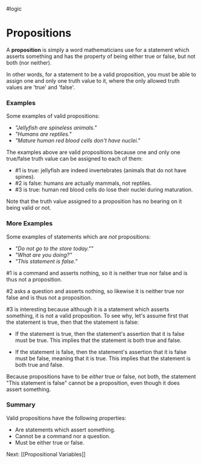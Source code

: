 #logic
# Propositions

A **proposition** is simply a word mathematicians use for a statement which asserts something and has the property of being either true or false, but not both (nor neither).

In other words, for a statement to be a valid proposition, you must be able to assign one and only one truth value to it, where the only allowed truth values are 'true' and 'false'.

### Examples

Some examples of valid propositions:
- *"Jellyfish are spineless animals."*
- *"Humans are reptiles."*
- *"Mature human red blood cells don't have nuclei."*

The examples above are valid propositions because one and only one true/false truth value can be assigned to each of them:
- #1 is true: jellyfish are indeed invertebrates (animals that do not have spines).
- #2 is false: humans are actually mammals, not reptiles.
- #3 is true: human red blood cells do lose their nuclei during maturation.

Note that the truth value assigned to a proposition has no bearing on it being valid or not.

### More Examples

Some examples of statements which are *not* propositions:
- *"Do not go to the store today.""*
- *"What are you doing?"*
- *"This statement is false."*

#1 is a command and asserts nothing, so it is neither true nor false and is thus not a proposition.

#2 asks a question and asserts nothing, so likewise it is neither true nor false and is thus not a proposition.

#3 is interesting because although it is a statement which asserts something, it is not a valid proposition. To see why, let's assume first that the statement is true, then that the statement is false:

- If the statement is true, then the statement's assertion that it is false must be true. This implies that the statement is both true and false.

- If the statement is false, then the statement's assertion that it is false must be false, meaning that it is true. This implies that the statement is both true and false.

Because propositions have to be *either* true or false, not both, the statement "This statement is false" cannot be a proposition, even though it does assert something.

### Summary

Valid propositions have the following properties:

- Are statements which assert something.
- Cannot be a command nor a question.
- Must be either true or false.

Next: [[Propositional Variables]]